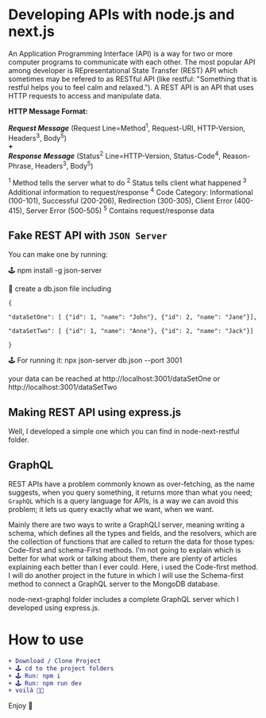 # Developing APIs with node.js and next.js

An Application Programming Interface (API) is a way for two or more computer programs to communicate with each other. The most popular API among developer is REpresentational State Transfer (REST) API which sometimes may be refered to as RESTful API (like restful: "Something that is restful helps you to feel calm and relaxed."). A REST API is an API that uses HTTP requests to access and manipulate data. 

<b>HTTP Message Format:</b>

<i><b>Request Message</b></i> (Request Line=Method<sup>1</sup>, Request-URI, HTTP-Version, Headers<sup>3</sup>, Body<sup>5</sup>) </br><b>+</b></br> <i><b>Response Message</b></i> (Status<sup>2</sup> Line=HTTP-Version, Status-Code<sup>4</sup>, Reason-Phrase, Headers<sup>3</sup>, Body<sup>5</sup>)


<sup>1</sup> Method tells the server what to do <sup>2</sup> Status tells client what happened <sup>3</sup> Additional information to request/response <sup>4</sup> Code Category: Informational (100-101), Successful (200-206), Redirection (300-305), Client Error (400-415), Server Error (500-505) <sup>5</sup> Contains request/response data


## Fake REST API with `JSON Server`

You can make one by running:

🕹 npm install -g json-server

📄 create a db.json file including 

`{`

`"dataSetOne": [ {"id": 1, "name": "John"}, {"id": 2, "name": "Jane"}],`

`"dataSetTwo": [ {"id": 1, "name": "Anne"}, {"id": 2, "name": "Jack"}]`

`}`

🕹 For running it: npx json-server db.json --port 3001

your data can be reached at http://localhost:3001/dataSetOne or http://localhost:3001/dataSetTwo

## Making REST API using express.js
Well, I developed a simple one which you can find in node-next-restful folder.

## GraphQL

REST APIs have a problem commonly known as over-fetching, as the name suggests, when you query something, it returns more than what you need; `GraphQL` which is a query language for APIs, is a way we can avoid this problem; it lets us query exactly what we want, when we want.

Mainly there are two ways to write a GraphQLl server, meaning writing a schema, which defines all the types and fields, and the resolvers, which are the collection of functions that are called to return the data for those types: Code-first and schema-First methods. I’m not going to explain which is better for what work or talking about them, there are plenty of articles explaining each better than I ever could. Here, i used the Code-first method. I will do another project in the future in which I will use the Schema-first method to connect a GraphQL server to the MongoDB database.


node-next-graphql folder includes a complete GraphQL server which I developed using express.js.

# How to use
```diff
+ Download / Clone Project
+ 🕹 cd to the project folders
+ 🕹 Run: npm i
+ 🕹 Run: npm run dev
+ voilà 🤌🏼
```

Enjoy 🚀
